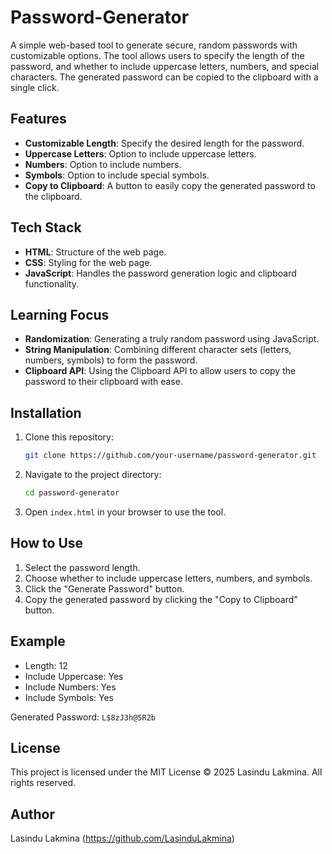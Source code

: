 # Password-Generator

A simple web-based tool to generate secure, random passwords with customizable options. The tool allows users to specify the length of the password, and whether to include uppercase letters, numbers, and special characters. The generated password can be copied to the clipboard with a single click.

## Features

- **Customizable Length**: Specify the desired length for the password.
- **Uppercase Letters**: Option to include uppercase letters.
- **Numbers**: Option to include numbers.
- **Symbols**: Option to include special symbols.
- **Copy to Clipboard**: A button to easily copy the generated password to the clipboard.

## Tech Stack

- **HTML**: Structure of the web page.
- **CSS**: Styling for the web page.
- **JavaScript**: Handles the password generation logic and clipboard functionality.

## Learning Focus

- **Randomization**: Generating a truly random password using JavaScript.
- **String Manipulation**: Combining different character sets (letters, numbers, symbols) to form the password.
- **Clipboard API**: Using the Clipboard API to allow users to copy the password to their clipboard with ease.

## Installation

1. Clone this repository:
   ```bash
   git clone https://github.com/your-username/password-generator.git
   ```

2. Navigate to the project directory:
   ```bash
   cd password-generator
   ```

3. Open `index.html` in your browser to use the tool.

## How to Use

1. Select the password length.
2. Choose whether to include uppercase letters, numbers, and symbols.
3. Click the "Generate Password" button.
4. Copy the generated password by clicking the "Copy to Clipboard" button.

## Example

- Length: 12
- Include Uppercase: Yes
- Include Numbers: Yes
- Include Symbols: Yes

Generated Password: `L$8zJ3h@5R2b`

## License

This project is licensed under the MIT License
© 2025 Lasindu Lakmina. All rights reserved.

## Author

Lasindu Lakmina (https://github.com/LasinduLakmina)

```

